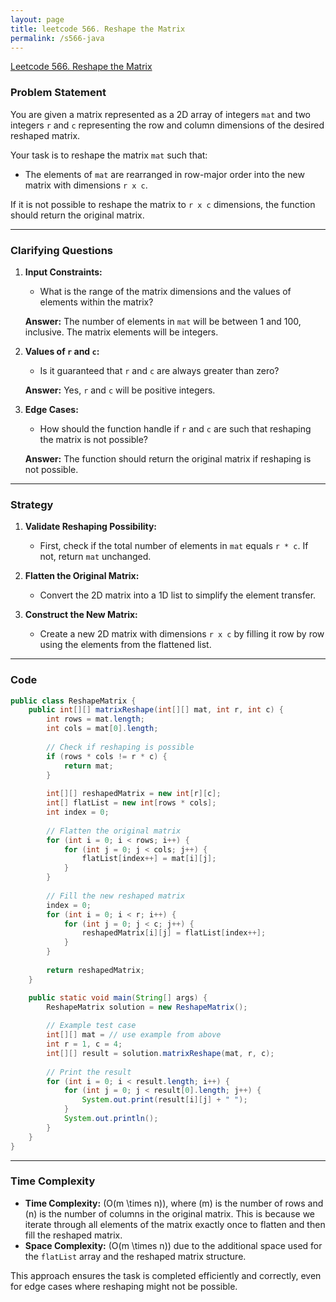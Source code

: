 ```yaml
---
layout: page
title: leetcode 566. Reshape the Matrix
permalink: /s566-java
---
```

[Leetcode 566. Reshape the Matrix](https://algoadvance.github.io/algoadvance/l566)
### Problem Statement
You are given a matrix represented as a 2D array of integers `mat` and two integers `r` and `c` representing the row and column dimensions of the desired reshaped matrix.

Your task is to reshape the matrix `mat` such that:
- The elements of `mat` are rearranged in row-major order into the new matrix with dimensions `r x c`.

If it is not possible to reshape the matrix to `r x c` dimensions, the function should return the original matrix.

---

### Clarifying Questions
1. **Input Constraints:**
   - What is the range of the matrix dimensions and the values of elements within the matrix?
   
   **Answer:** The number of elements in `mat` will be between 1 and 100, inclusive. The matrix elements will be integers.

2. **Values of `r` and `c`:**
   - Is it guaranteed that `r` and `c` are always greater than zero?
   
   **Answer:** Yes, `r` and `c` will be positive integers.

3. **Edge Cases:**
   - How should the function handle if `r` and `c` are such that reshaping the matrix is not possible?
   
   **Answer:** The function should return the original matrix if reshaping is not possible.

---

### Strategy
1. **Validate Reshaping Possibility:**
   - First, check if the total number of elements in `mat` equals `r * c`. If not, return `mat` unchanged.

2. **Flatten the Original Matrix:**
   - Convert the 2D matrix into a 1D list to simplify the element transfer.

3. **Construct the New Matrix:**
   - Create a new 2D matrix with dimensions `r x c` by filling it row by row using the elements from the flattened list.

---

### Code

```java
public class ReshapeMatrix {
    public int[][] matrixReshape(int[][] mat, int r, int c) {
        int rows = mat.length;
        int cols = mat[0].length;
        
        // Check if reshaping is possible
        if (rows * cols != r * c) {
            return mat;
        }
        
        int[][] reshapedMatrix = new int[r][c];
        int[] flatList = new int[rows * cols];
        int index = 0;
        
        // Flatten the original matrix
        for (int i = 0; i < rows; i++) {
            for (int j = 0; j < cols; j++) {
                flatList[index++] = mat[i][j];
            }
        }
        
        // Fill the new reshaped matrix
        index = 0;
        for (int i = 0; i < r; i++) {
            for (int j = 0; j < c; j++) {
                reshapedMatrix[i][j] = flatList[index++];
            }
        }
        
        return reshapedMatrix;
    }

    public static void main(String[] args) {
        ReshapeMatrix solution = new ReshapeMatrix();
        
        // Example test case
        int[][] mat = // use example from above
        int r = 1, c = 4;
        int[][] result = solution.matrixReshape(mat, r, c);
        
        // Print the result
        for (int i = 0; i < result.length; i++) {
            for (int j = 0; j < result[0].length; j++) {
                System.out.print(result[i][j] + " ");
            }
            System.out.println();
        }
    }
}
```

---

### Time Complexity
- **Time Complexity:** \(O(m \times n)\), where \(m\) is the number of rows and \(n\) is the number of columns in the original matrix. This is because we iterate through all elements of the matrix exactly once to flatten and then fill the reshaped matrix.
- **Space Complexity:** \(O(m \times n)\) due to the additional space used for the `flatList` array and the reshaped matrix structure.

This approach ensures the task is completed efficiently and correctly, even for edge cases where reshaping might not be possible.